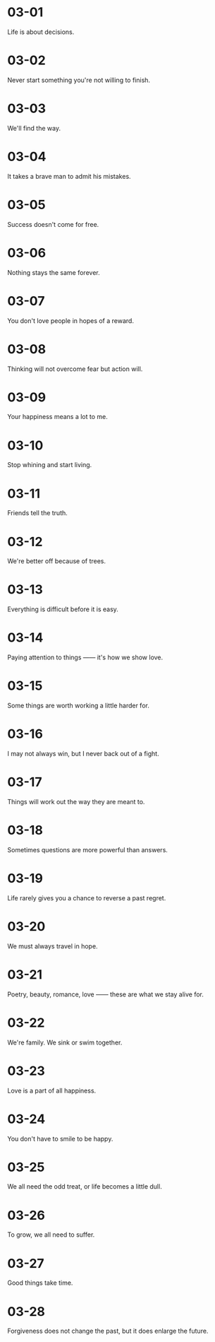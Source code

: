 # 03-01

Life is about decisions.

# 03-02

Never start something you're not willing to finish.

# 03-03

We'll find the way.

# 03-04

It takes a brave man to admit his mistakes.

# 03-05

Success doesn't come for free.

# 03-06

Nothing stays the same forever.

# 03-07

You don't love people in hopes of a reward.

# 03-08

Thinking will not overcome fear but action will.

# 03-09

Your happiness means a lot to me.

# 03-10

Stop whining and start living.

# 03-11

Friends tell the truth.

# 03-12

We're better off because of trees.

# 03-13

Everything is difficult before it is easy.

# 03-14

Paying attention to things —— it's how we show love.

# 03-15

Some things are worth working a little harder for.

# 03-16

I may not always win, but I never back out of a fight.

# 03-17

Things will work out the way they are meant to.

# 03-18

Sometimes questions are more powerful than answers.

# 03-19

Life rarely gives you a chance to reverse a past regret.

# 03-20

We must always travel in hope.

# 03-21

Poetry, beauty, romance, love —— these are what we stay alive for.

# 03-22

We're family. We sink or swim together.

# 03-23

Love is a part of all happiness.

# 03-24

You don't have to smile to be happy.

# 03-25

We all need the odd treat, or life becomes a little dull.

# 03-26

To grow, we all need to suffer.

# 03-27

Good things take time.

# 03-28

Forgiveness does not change the past, but it does enlarge the future.
